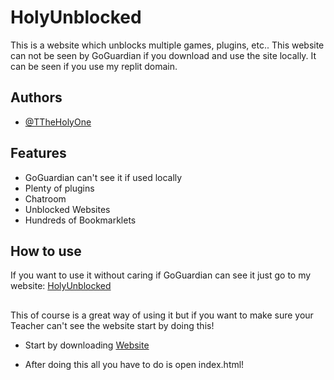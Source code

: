 
# HolyUnblocked

This is a website which unblocks multiple games, plugins, etc.. This website can not be seen by GoGuardian if you download and use the site locally. It can be seen if you use my replit domain. 

## Authors

- [@TTheHolyOne](https://www.github.com/ttheholyone)


## Features

- GoGuardian can't see it if used locally
- Plenty of plugins
- Chatroom
- Unblocked Websites
- Hundreds of Bookmarklets


## How to use
If you want to use it without caring if GoGuardian can see it
just go to my website: [HolyUnblocked]('https://holyunblocked.ttheholyone.repl.co/')
## 
This of course is a great way of using it but if you want to make sure your Teacher can't see the website start by doing this!

- Start by downloading [Website]('https://github.com/TTheHolyOne/holyunblocked/archive/refs/heads/main.zip')

- After doing this all you have to do is open index.html!

